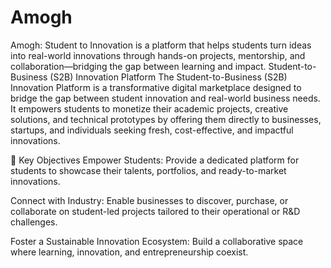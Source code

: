 # Amogh
Amogh: Student to Innovation is a platform that helps students turn ideas into real-world innovations through hands-on projects, mentorship, and collaboration—bridging the gap between learning and impact.
Student-to-Business (S2B) Innovation Platform
The Student-to-Business (S2B) Innovation Platform is a transformative digital marketplace designed to bridge the gap between student innovation and real-world business needs. It empowers students to monetize their academic projects, creative solutions, and technical prototypes by offering them directly to businesses, startups, and individuals seeking fresh, cost-effective, and impactful innovations.

🧩 Key Objectives
Empower Students: Provide a dedicated platform for students to showcase their talents, portfolios, and ready-to-market innovations.

Connect with Industry: Enable businesses to discover, purchase, or collaborate on student-led projects tailored to their operational or R&D challenges.

Foster a Sustainable Innovation Ecosystem: Build a collaborative space where learning, innovation, and entrepreneurship coexist.
